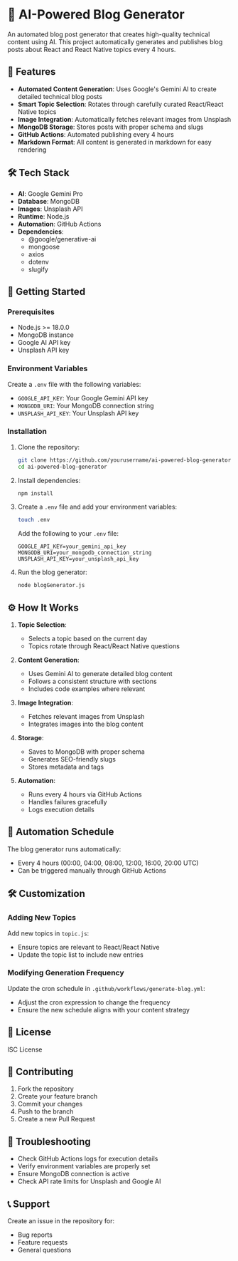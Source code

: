 # 🤖 AI-Powered Blog Generator

An automated blog post generator that creates high-quality technical content using AI. This project automatically generates and publishes blog posts about React and React Native topics every 4 hours.

## 🌟 Features

- **Automated Content Generation**: Uses Google's Gemini AI to create detailed technical blog posts
- **Smart Topic Selection**: Rotates through carefully curated React/React Native topics
- **Image Integration**: Automatically fetches relevant images from Unsplash
- **MongoDB Storage**: Stores posts with proper schema and slugs
- **GitHub Actions**: Automated publishing every 4 hours
- **Markdown Format**: All content is generated in markdown for easy rendering

## 🛠️ Tech Stack

- **AI**: Google Gemini Pro
- **Database**: MongoDB
- **Images**: Unsplash API
- **Runtime**: Node.js
- **Automation**: GitHub Actions
- **Dependencies**: 
  - @google/generative-ai
  - mongoose
  - axios
  - dotenv
  - slugify

## 🚀 Getting Started

### Prerequisites

- Node.js >= 18.0.0
- MongoDB instance
- Google AI API key
- Unsplash API key

### Environment Variables

Create a `.env` file with the following variables:

- `GOOGLE_API_KEY`: Your Google Gemini API key
- `MONGODB_URI`: Your MongoDB connection string
- `UNSPLASH_API_KEY`: Your Unsplash API key

### Installation

1. Clone the repository:
   ```sh
   git clone https://github.com/yourusername/ai-powered-blog-generator.git
   cd ai-powered-blog-generator
   ```

2. Install dependencies:
   ```sh
   npm install
   ```

3. Create a `.env` file and add your environment variables:
   ```sh
   touch .env
   ```

   Add the following to your `.env` file:
   ```
   GOOGLE_API_KEY=your_gemini_api_key
   MONGODB_URI=your_mongodb_connection_string
   UNSPLASH_API_KEY=your_unsplash_api_key
   ```

4. Run the blog generator:
   ```sh
   node blogGenerator.js
   ```

## ⚙️ How It Works

1. **Topic Selection**: 
   - Selects a topic based on the current day
   - Topics rotate through React/React Native questions

2. **Content Generation**:
   - Uses Gemini AI to generate detailed blog content
   - Follows a consistent structure with sections
   - Includes code examples where relevant

3. **Image Integration**:
   - Fetches relevant images from Unsplash
   - Integrates images into the blog content

4. **Storage**:
   - Saves to MongoDB with proper schema
   - Generates SEO-friendly slugs
   - Stores metadata and tags

5. **Automation**:
   - Runs every 4 hours via GitHub Actions
   - Handles failures gracefully
   - Logs execution details

## 🔄 Automation Schedule

The blog generator runs automatically:
- Every 4 hours (00:00, 04:00, 08:00, 12:00, 16:00, 20:00 UTC)
- Can be triggered manually through GitHub Actions

## 🛠️ Customization

### Adding New Topics

Add new topics in `topic.js`:

- Ensure topics are relevant to React/React Native
- Update the topic list to include new entries

### Modifying Generation Frequency

Update the cron schedule in `.github/workflows/generate-blog.yml`:

- Adjust the cron expression to change the frequency
- Ensure the new schedule aligns with your content strategy

## 📝 License

ISC License

## 🤝 Contributing

1. Fork the repository
2. Create your feature branch
3. Commit your changes
4. Push to the branch
5. Create a new Pull Request

## 🐛 Troubleshooting

- Check GitHub Actions logs for execution details
- Verify environment variables are properly set
- Ensure MongoDB connection is active
- Check API rate limits for Unsplash and Google AI

## 📞 Support

Create an issue in the repository for:
- Bug reports
- Feature requests
- General questions